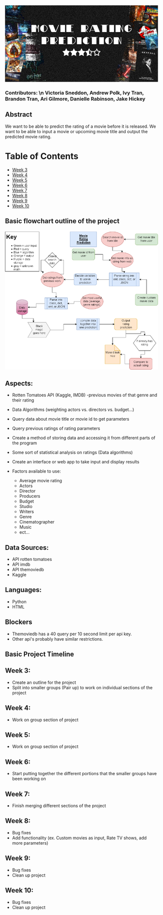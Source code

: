 ![Alt text](/TitlePoster.png?raw=true "Movie Rating Prediction")
### Contributors: \n Victoria Sneddon, Andrew Polk, Ivy Tran, Brandon Tran, Ari Gilmore, Danielle Rabinson, Jake Hickey

## Abstract
We want to be able to predict the rating of a movie before it is released. We want to be able to input a movie or upcoming movie title and output the predicted movie rating.

# Table of Contents
* [Week 3](#weekthree)
* [Week 4](#weekfour)
* [Week 5](#weekfive)
* [Week 6](#weeksix)
* [Week 7](#weekseven)
* [Week 8](#weekeight)
* [Week 9](#weeknine)
* [Week 10](#weekten)

## Basic flowchart outline of the project
![Alt Text](/MovieRatings.png?raw=true "flow chart")

## Aspects:
+ Rotten Tomatoes API (Kaggle, IMDB) -previous movies of that genre and their rating
+ Data Algorithms (weighting actors vs. directors vs. budget…)

+ Query data about movie title or movie id to get parameters
+ Query previous ratings of rating parameters
+ Create a method of storing data and accessing it from different parts of the program
+ Some sort of statistical analysis on ratings (Data algorithms)
+ Create an interface or web app to take input and display results
+ Factors available to use: 
  + Average movie rating
  + Actors
  + Director
  + Producers
  + Budget
  + Studio
  + Writers
  + Genre
  + Cinematographer
  + Music
  + ect...

## Data Sources:
+ API rotten tomatoes
+ API imdb
+ API themoviedb
+ Kaggle

## Languages:
+ Python
+ HTML

## Blockers
+ Themoviedb has a 40 query per 10 second limit per api key.
+ Other api's probably have similar restrictions.

## Basic Project Timeline
## <a name='weekthree'></a>Week 3:
+ Create an outline for the project
+ Split into smaller groups (Pair up)  to work on individual sections of the project
## <a name='weekfour'></a>Week 4:
+ Work on group section of project
## <a name='weekfive'></a>Week 5:
+ Work on group section of project
## <a name='weeksix'></a>Week 6:
+ Start putting together the different portions that the smaller groups have been working on
## <a name='weekseven'></a>Week 7:
+ Finish merging different sections of the project
## <a name='weekeight'></a>Week 8:
+ Bug fixes
+ Add functionality (ex. Custom movies as input, Rate TV shows, add more parameters)
## <a name='weeknine'></a>Week 9:
+ Bug fixes
+ Clean up project 
## <a name='weekten'></a>Week 10:
+ Bug fixes
+ Clean up project
